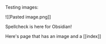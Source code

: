 Testing images:

![[Pasted image.png]]

Spellcheck is here for Obsidian!

Here's page that has an image and a [[index]]
